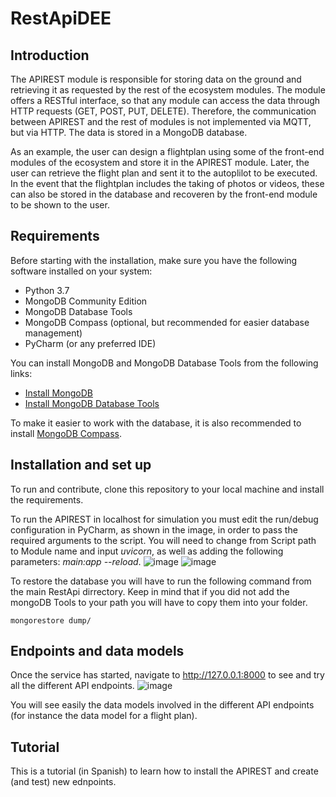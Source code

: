 # RestApiDEE

## Introduction
The APIREST module is responsible for storing data on the ground and retrieving it as requested by the rest of the ecosystem modules. The module offers a RESTful interface, so that any module can access the data through HTTP requests (GET, POST, PUT, DELETE). Therefore, the communication between APIREST and the rest of modules is not implemented via MQTT, but via HTTP. The data is stored in a MongoDB database.   
      
As an example, the user can design a flightplan using some of the front-end modules of the ecosystem and store it in the APIREST module. Later, the user can retrieve the flight plan and sent it to the autoplilot to be executed. In the event that the flightplan includes the taking of photos or videos, these can also be stored in the database and recoveren by the front-end module to be shown to the user.   


## Requirements
Before starting with the installation, make sure you have the following software installed on your system:

- Python 3.7
- MongoDB Community Edition
- MongoDB Database Tools
- MongoDB Compass (optional, but recommended for easier database management)
- PyCharm (or any preferred IDE)

You can install MongoDB and MongoDB Database Tools from the following links:
- [Install MongoDB](https://www.mongodb.com/docs/manual/administration/install-community/)
- [Install MongoDB Database Tools](https://www.mongodb.com/docs/database-tools/)

To make it easier to work with the database, it is also recommended to install [MongoDB Compass](https://www.mongodb.com/products/compass).


## Installation and set up
To run and contribute, clone this repository to your local machine and install the requirements.  
    
To run the APIREST in localhost for simulation you must edit the run/debug configuration in PyCharm, as shown in the image, in order to pass the required arguments to the script. 
You will need to change from Script path to Module name and input _uvicorn_, as well as adding the following parameters: _main:app --reload_.
![image](https://github.com/Frixon21/RestApiDEE/assets/72676967/e34bd344-ee58-4d86-b2ba-dc65c5d5c117)
![image](https://github.com/Frixon21/RestApiDEE/assets/72676967/d8c9e3e4-b2a8-4df5-be1f-376d070fe58d)


To restore the database you will have to run the following command from the main RestApi dirrectory. Keep in mind that if you did not add the mongoDB Tools to your path you will have to copy them into your folder. 
```
mongorestore dump/
```

## Endpoints and data models
Once the service has started, navigate to http://127.0.0.1:8000 to see and try all the different API endpoints.
![image](https://github.com/Frixon21/RestApiDEE/assets/72676967/a9c89fcc-6552-4918-9f06-bdd76c7cfa29)

You will see easily the data models involved in the different API endpoints (for instance the data model for a flight plan).    

## Tutorial
This is a tutorial (in Spanish) to learn how to install the APIREST and create (and test) new ednpoints.



